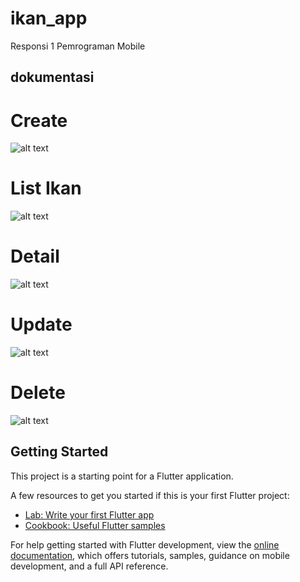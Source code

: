 # ikan_app

Responsi 1 Pemrograman Mobile

## dokumentasi

# Create
![alt text](https://github.com/Daffakhaironkhan/responsi-1-mobile/blob/main/screenshots/create.png?raw=true)

# List Ikan
![alt text](https://github.com/Daffakhaironkhan/responsi-1-mobile/blob/main/screenshots/view.png?raw=true)

# Detail
![alt text](https://github.com/Daffakhaironkhan/responsi-1-mobile/blob/main/screenshots/detail.png?raw=true)

# Update
![alt text](https://github.com/Daffakhaironkhan/responsi-1-mobile/blob/main/screenshots/update.png?raw=true)

# Delete
![alt text](https://github.com/Daffakhaironkhan/responsi-1-mobile/blob/main/screenshots/delete.png?raw=true)

## Getting Started

This project is a starting point for a Flutter application.

A few resources to get you started if this is your first Flutter project:

- [Lab: Write your first Flutter app](https://docs.flutter.dev/get-started/codelab)
- [Cookbook: Useful Flutter samples](https://docs.flutter.dev/cookbook)

For help getting started with Flutter development, view the
[online documentation](https://docs.flutter.dev/), which offers tutorials,
samples, guidance on mobile development, and a full API reference.
